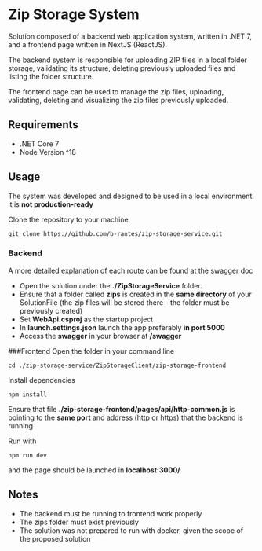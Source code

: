 # Zip Storage System


Solution composed of a backend web application system, written in .NET 7, and a frontend page written in NextJS (ReactJS).

The backend system is responsible for uploading ZIP files in a local folder storage, validating its structure, deleting previously uploaded files and listing the folder structure.

The frontend page can be used to manage the zip files, uploading, validating, deleting and visualizing the zip files previously uploaded.

## Requirements
- .NET Core 7
- Node Version ^18 

## Usage
The system was developed and designed to be used in a local environment. it is **not production-ready**

Clone the repository to your machine
```shell
git clone https://github.com/b-rantes/zip-storage-service.git
```

### Backend
A more detailed explanation of each route can be found at the swagger doc
- Open the solution under the **./ZipStorageService** folder.
- Ensure that a folder called **zips** is created in the **same directory** of your SolutionFile (the zip files will be stored there - the folder must be previously created)
- Set **WebApi.csproj** as the startup project
- In **launch.settings.json** launch the app preferably **in port 5000**
- Access the **swagger** in your browser at **/swagger**

###Frontend
Open the folder in your command line
```shell
cd ./zip-storage-service/ZipStorageClient/zip-storage-frontend
```

Install dependencies
```shell
npm install
```

Ensure that file **./zip-storage-frontend/pages/api/http-common.js** is pointing to the **same port** and address (http or https) that the backend is running

Run with
```shell
npm run dev
```
and the page should be launched in **localhost:3000/**

## Notes
- The backend must be running to frontend work properly
- The zips folder must exist previously
- The solution was not prepared to run with docker, given the scope of the proposed solution
